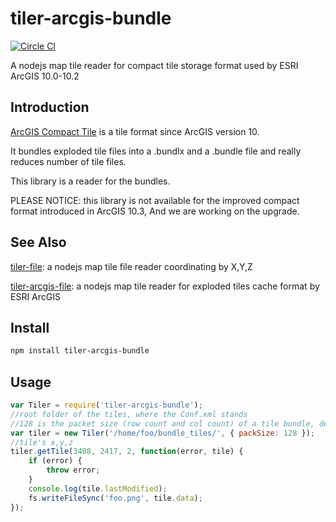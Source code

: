 # tiler-arcgis-bundle

[![Circle CI](https://circleci.com/gh/fuzhenn/tiler-arcgis-bundle.svg?style=svg)](https://circleci.com/gh/fuzhenn/tiler-arcgis-bundle)

A nodejs map tile reader for compact tile storage format used by ESRI ArcGIS 10.0-10.2

## Introduction
[ArcGIS Compact Tile](https://server.arcgis.com/zh-cn/server/latest/publish-services/windows/inside-the-compact-cache-storage-format.htm) is a tile format since ArcGIS version 10.

It bundles exploded tile files into a .bundlx and a .bundle file and really reduces number of tile files.

This library is a reader for the bundles.

PLEASE NOTICE: this library is not available for the improved compact format introduced in ArcGIS 10.3, And we are working on the upgrade. 

## See Also
[tiler-file](https://github.com/FuZhenn/tiler-file):
a nodejs map tile file reader coordinating by X,Y,Z

[tiler-arcgis-file](https://github.com/FuZhenn/tiler-arcgis-file):
a nodejs map tile reader for exploded tiles cache format by ESRI ArcGIS

## Install

```bash
npm install tiler-arcgis-bundle
```

## Usage

```javascript
var Tiler = require('tiler-arcgis-bundle');
//root folder of the tiles, where the Conf.xml stands
//128 is the packet size (row count and col count) of a tile bundle, default is 128
var tiler = new Tiler('/home/foo/bundle_tiles/', { packSize: 128 });
//tile's x,y,z
tiler.getTile(3408, 2417, 2, function(error, tile) {
    if (error) {
        throw error;
    }
    console.log(tile.lastModified);
    fs.writeFileSync('foo.png', tile.data);
});
```
